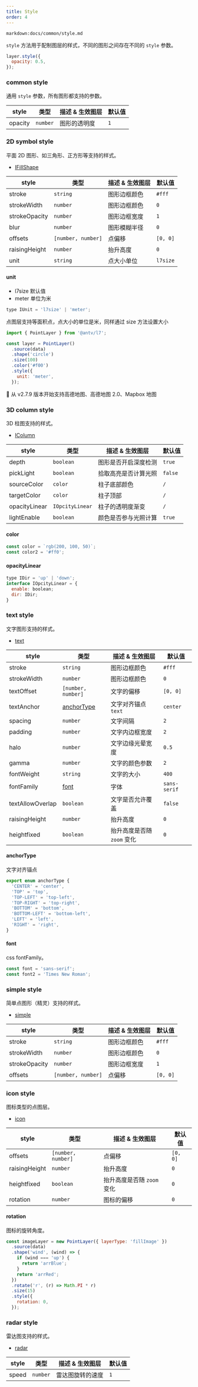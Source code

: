 ```yaml
---
title: Style
order: 4
---
```


`markdown:docs/common/style.md`

`style` 方法用于配制图层的样式，不同的图形之间存在不同的 `style` 参数。

```js
layer.style({
  opacity: 0.5,
});
```

### common style

通用 `style` 参数，所有图形都支持的参数。

| style   | 类型     | 描述 & 生效图层 | 默认值 |
| ------- | -------- | --------------- | ------ |
| opacity | `number` | 图形的透明度    | `1`    |

### 2D symbol style

平面 2D 图形、如三角形、正方形等支持的样式。

- [IFillShape](/zh/docs/api/point_layer/shape#shapefillshape-ifillshape)

| style         | 类型               | 描述 & 生效图层 | 默认值   |
| ------------- | ------------------ | --------------- | -------- |
| stroke        | `string`           | 图形边框颜色    | `#fff`   |
| strokeWidth   | `number`           | 图形边框颜色    | `0`      |
| strokeOpacity | `number`           | 图形边框宽度    | `1`      |
| blur          | `number`           | 图形模糊半径    | `0`      |
| offsets       | `[number, number]` | 点偏移          | `[0, 0]` |
| raisingHeight | `number`           | 抬升高度        | `0`      |
| unit          | `string`           | 点大小单位      | `l7size` |

#### unit

- l7size 默认值
- meter 单位为米

```js
type IUnit = 'l7size' | 'meter';
```

点图层支持等面积点，点大小的单位是米，同样通过 size 方法设置大小

```javascript
import { PointLayer } from '@antv/l7';

const layer = PointLayer()
  .source(data)
  .shape('circle')
  .size(100)
  .color('#f00')
  .style({
    unit: 'meter',
  });
```

🌟 从 v2.7.9 版本开始支持高德地图、高德地图 2.0、Mapbox 地图

### 3D column style

3D 柱图支持的样式。

- [IColumn](/zh/docs/api/point_layer/shape#shapecolumn-icolumn)

| style         | 类型            | 描述 & 生效图层      | 默认值  |
| ------------- | --------------- | -------------------- | ------- |
| depth         | `boolean`       | 图形是否开启深度检测 | `true`  |
| pickLight     | `boolean`       | 拾取高亮是否计算光照 | `false` |
| sourceColor   | `color`         | 柱子底部颜色         | `/`     |
| targetColor   | `color`         | 柱子顶部             | `/`     |
| opacityLinear | `IOpcityLinear` | 柱子的透明度渐变     | `/`     |
| lightEnable   | `boolean`       | 颜色是否参与光照计算 | `true`  |

#### color

```js
const color = `rgb(200, 100, 50)`;
const color2 = '#ff0';
```

#### opacityLinear

```js
type IDir = 'up' | 'down';
interface IOpcityLinear = {
  enable: boolean;
  dir: IDir;
}
```

### text style

文字图形支持的样式。

- [text](http://localhost:8000/zh/docs/api/point_layer/shape#shapefield-string-text)

| style            | 类型                                                    | 描述 & 生效图层            | 默认值       |
| ---------------- | ------------------------------------------------------- | -------------------------- | ------------ |
| stroke           | `string`                                                | 图形边框颜色               | `#fff`       |
| strokeWidth      | `number`                                                | 图形边框颜色               | `0`          |
| textOffset       | `[number, number]`                                      | 文字的偏移                 | `[0, 0]`     |
| textAnchor       | [anchorType](/zh/docs/api/point_layer/style#anchortype) | 文字对齐锚点 `text`        | `center`     |
| spacing          | `number`                                                | 文字间隔                   | `2`          |
| padding          | `number`                                                | 文字内边框宽度             | `2`          |
| halo             | `number`                                                | 文字边缘光晕宽度           | `0.5`        |
| gamma            | `number`                                                | 文字的颜色参数             | `2`          |
| fontWeight       | `string`                                                | 文字的大小                 | `400`        |
| fontFamily       | [font](/zh/docs/api/point_layer/style#font)             | 字体                       | `sans-serif` |
| textAllowOverlap | `boolean`                                               | 文字是否允许覆盖           | `false`      |
| raisingHeight    | `number`                                                | 抬升高度                   | `0`          |
| heightfixed      | `boolean`                                               | 抬升高度是否随 `zoom` 变化 | `0`          |

#### anchorType

文字对齐锚点

```javascript
export enum anchorType {
  'CENTER' = 'center',
  'TOP' = 'top',
  'TOP-LEFT' = 'top-left',
  'TOP-RIGHT' = 'top-right',
  'BOTTOM' = 'bottom',
  'BOTTOM-LEFT' = 'bottom-left',
  'LEFT' = 'left',
  'RIGHT' = 'right',
}
```

#### font

css fontFamily。

```js
const font = 'sans-serif';
const font2 = 'Times New Roman';
```

### simple style

简单点图形（精灵）支持的样式。

- [simple](http://localhost:8000/zh/docs/api/point_layer/shape#shapesimple)

| style         | 类型               | 描述 & 生效图层 | 默认值   |
| ------------- | ------------------ | --------------- | -------- |
| stroke        | `string`           | 图形边框颜色    | `#fff`   |
| strokeWidth   | `number`           | 图形边框颜色    | `0`      |
| strokeOpacity | `number`           | 图形边框宽度    | `1`      |
| offsets       | `[number, number]` | 点偏移          | `[0, 0]` |

### icon style

图标类型的点图层。

- [icon](http://localhost:8000/zh/docs/api/point_layer/shape#shapeiconname-string)

| style         | 类型               | 描述 & 生效图层            | 默认值   |
| ------------- | ------------------ | -------------------------- | -------- |
| offsets       | `[number, number]` | 点偏移                     | `[0, 0]` |
| raisingHeight | `number`           | 抬升高度                   | `0`      |
| heightfixed   | `boolean`          | 抬升高度是否随 `zoom` 变化 | `0`      |
| rotation      | `number`           | 图标的偏移                 | `0`      |

#### rotation

图标的旋转角度。

```js
const imageLayer = new PointLayer({ layerType: 'fillImage' })
  .source(data)
  .shape('wind', (wind) => {
    if (wind === 'up') {
      return 'arrBlue';
    }
    return 'arrRed';
  })
  .rotate('r', (r) => Math.PI * r)
  .size(15)
  .style({
    rotation: 0,
  });
```

### radar style

雷达图支持的样式。

- [radar](http://localhost:8000/zh/docs/api/point_layer/shape#shaperadar)

| style | 类型     | 描述 & 生效图层  | 默认值 |
| ----- | -------- | ---------------- | ------ |
| speed | `number` | 雷达图旋转的速度 | `1`    |
